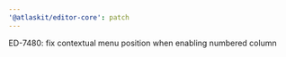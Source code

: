 ```yaml
---
'@atlaskit/editor-core': patch
---
```


ED-7480: fix contextual menu position when enabling numbered column
